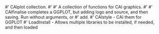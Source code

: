 #' CAIplot collection.
#'
#' A collection of functions for CAI graphics.
#'
#' CAIfinalise completes a GGPLOT, but adding logo and source, and then saving.  Run without arguments, or #' add.
#' CAIstyle - CAI them for GGPLOT
#' LoadInstall - Allows multiple libraries to be installed, if needed, and then loaded
